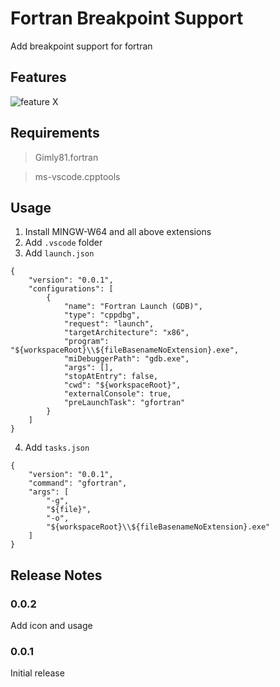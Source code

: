 # Fortran Breakpoint Support 

Add breakpoint support for fortran 

## Features

![feature X](https://github.com/ekibun/FortranBreaker/blob/master/screenshot.png?raw=true)

## Requirements

> Gimly81.fortran

> ms-vscode.cpptools

## Usage

1. Install MINGW-W64 and all above extensions
2. Add ```.vscode``` folder
3. Add ```launch.json```
```
{
    "version": "0.0.1",
    "configurations": [
        {
            "name": "Fortran Launch (GDB)",
            "type": "cppdbg",
            "request": "launch",
            "targetArchitecture": "x86",
            "program": "${workspaceRoot}\\${fileBasenameNoExtension}.exe",
            "miDebuggerPath": "gdb.exe",
            "args": [],
            "stopAtEntry": false,
            "cwd": "${workspaceRoot}",
            "externalConsole": true,
            "preLaunchTask": "gfortran"
        }
    ]
}
```
4. Add ```tasks.json```
```
{
    "version": "0.0.1",
    "command": "gfortran",
    "args": [
        "-g",
        "${file}",
        "-o",
        "${workspaceRoot}\\${fileBasenameNoExtension}.exe"
    ]
}
```

## Release Notes

### 0.0.2

Add icon and usage

### 0.0.1

Initial release